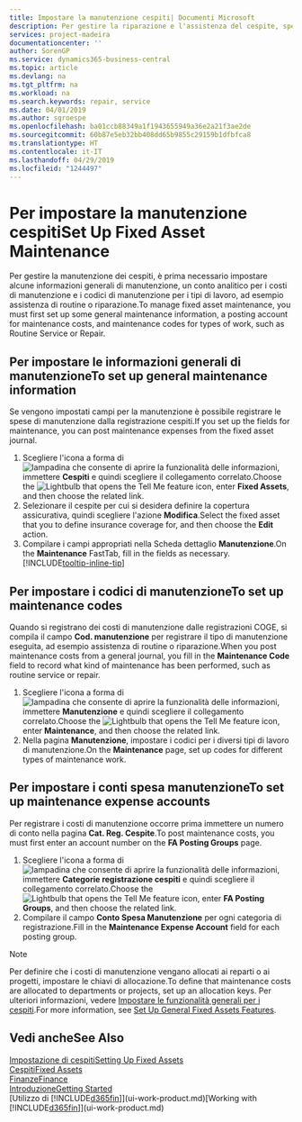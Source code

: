```yaml
---
title: Impostare la manutenzione cespiti| Documenti Microsoft
description: Per gestire la riparazione e l'assistenza del cespite, specificare le informazioni di manutenzione generali, i codici per il tipo di lavoro e un conto registrazione per i costi.
services: project-madeira
documentationcenter: ''
author: SorenGP
ms.service: dynamics365-business-central
ms.topic: article
ms.devlang: na
ms.tgt_pltfrm: na
ms.workload: na
ms.search.keywords: repair, service
ms.date: 04/01/2019
ms.author: sgroespe
ms.openlocfilehash: ba01ccb88349a1f1943655949a36e2a21f3ae2de
ms.sourcegitcommit: 60b87e5eb32bb408dd65b9855c29159b1dfbfca8
ms.translationtype: HT
ms.contentlocale: it-IT
ms.lasthandoff: 04/29/2019
ms.locfileid: "1244497"
---
```

# <a name="set-up-fixed-asset-maintenance"></a><span data-ttu-id="8b682-103">Per impostare la manutenzione cespiti</span><span class="sxs-lookup"><span data-stu-id="8b682-103">Set Up Fixed Asset Maintenance</span></span>
<span data-ttu-id="8b682-104">Per gestire la manutenzione dei cespiti, è prima necessario impostare alcune informazioni generali di manutenzione, un conto analitico per i costi di manutenzione e i codici di manutenzione per i tipi di lavoro, ad esempio assistenza di routine o riparazione.</span><span class="sxs-lookup"><span data-stu-id="8b682-104">To manage fixed asset maintenance, you must first set up some general maintenance information, a posting account for maintenance costs, and maintenance codes for types of work, such as Routine Service or Repair.</span></span>

## <a name="to-set-up-general-maintenance-information"></a><span data-ttu-id="8b682-105">Per impostare le informazioni generali di manutenzione</span><span class="sxs-lookup"><span data-stu-id="8b682-105">To set up general maintenance information</span></span>
<span data-ttu-id="8b682-106">Se vengono impostati campi per la manutenzione è possibile registrare le spese di manutenzione dalla registrazione cespiti.</span><span class="sxs-lookup"><span data-stu-id="8b682-106">If you set up the fields for maintenance, you can post maintenance expenses from the fixed asset journal.</span></span>

1. <span data-ttu-id="8b682-107">Scegliere l'icona a forma di ![lampadina che consente di aprire la funzionalità delle informazioni](media/ui-search/search_small.png "Informazioni sull'operazione che si desidera eseguire"), immettere **Cespiti** e quindi scegliere il collegamento correlato.</span><span class="sxs-lookup"><span data-stu-id="8b682-107">Choose the ![Lightbulb that opens the Tell Me feature](media/ui-search/search_small.png "Tell me what you want to do") icon, enter **Fixed Assets**, and then choose the related link.</span></span>
2. <span data-ttu-id="8b682-108">Selezionare il cespite per cui si desidera definire la copertura assicurativa, quindi scegliere l'azione **Modifica**.</span><span class="sxs-lookup"><span data-stu-id="8b682-108">Select the fixed asset that you to define insurance coverage for, and then choose the **Edit** action.</span></span>
3. <span data-ttu-id="8b682-109">Compilare i campi appropriati nella Scheda dettaglio **Manutenzione**.</span><span class="sxs-lookup"><span data-stu-id="8b682-109">On the **Maintenance** FastTab, fill in the fields as necessary.</span></span> [!INCLUDE[tooltip-inline-tip](includes/tooltip-inline-tip_md.md)]

## <a name="to-set-up-maintenance-codes"></a><span data-ttu-id="8b682-110">Per impostare i codici di manutenzione</span><span class="sxs-lookup"><span data-stu-id="8b682-110">To set up maintenance codes</span></span>
<span data-ttu-id="8b682-111">Quando si registrano dei costi di manutenzione dalle registrazioni COGE, si compila il campo **Cod. manutenzione** per registrare il tipo di manutenzione eseguita, ad esempio assistenza di routine o riparazione.</span><span class="sxs-lookup"><span data-stu-id="8b682-111">When you post maintenance costs from a general journal, you fill in the **Maintenance Code** field to record what kind of maintenance has been performed, such as routine service or repair.</span></span>

1. <span data-ttu-id="8b682-112">Scegliere l'icona a forma di ![lampadina che consente di aprire la funzionalità delle informazioni](media/ui-search/search_small.png "Informazioni sull'operazione che si desidera eseguire"), immettere **Manutenzione** e quindi scegliere il collegamento correlato.</span><span class="sxs-lookup"><span data-stu-id="8b682-112">Choose the ![Lightbulb that opens the Tell Me feature](media/ui-search/search_small.png "Tell me what you want to do") icon, enter **Maintenance**, and then choose the related link.</span></span>
2. <span data-ttu-id="8b682-113">Nella pagina **Manutenzione**, impostare i codici per i diversi tipi di lavoro di manutenzione.</span><span class="sxs-lookup"><span data-stu-id="8b682-113">On the **Maintenance** page, set up codes for different types of maintenance work.</span></span>

## <a name="to-set-up-maintenance-expense-accounts"></a><span data-ttu-id="8b682-114">Per impostare i conti spesa manutenzione</span><span class="sxs-lookup"><span data-stu-id="8b682-114">To set up maintenance expense accounts</span></span>
<span data-ttu-id="8b682-115">Per registrare i costi di manutenzione occorre prima immettere un numero di conto nella pagina **Cat. Reg. Cespite**.</span><span class="sxs-lookup"><span data-stu-id="8b682-115">To post maintenance costs, you must first enter an account number on the **FA Posting Groups** page.</span></span>

1. <span data-ttu-id="8b682-116">Scegliere l'icona a forma di ![lampadina che consente di aprire la funzionalità delle informazioni](media/ui-search/search_small.png "Informazioni sull'operazione che si desidera eseguire"), immettere **Categorie registrazione cespiti** e quindi scegliere il collegamento correlato.</span><span class="sxs-lookup"><span data-stu-id="8b682-116">Choose the ![Lightbulb that opens the Tell Me feature](media/ui-search/search_small.png "Tell me what you want to do") icon, enter **FA Posting Groups**, and then choose the related link.</span></span>
2. <span data-ttu-id="8b682-117">Compilare il campo **Conto Spesa Manutenzione** per ogni categoria di registrazione.</span><span class="sxs-lookup"><span data-stu-id="8b682-117">Fill in the **Maintenance Expense Account** field for each posting group.</span></span>

> [!NOTE]  
>   <span data-ttu-id="8b682-118">Per definire che i costi di manutenzione vengano allocati ai reparti o ai progetti, impostare le chiavi di allocazione.</span><span class="sxs-lookup"><span data-stu-id="8b682-118">To define that maintenance costs are allocated to departments or projects, set up an allocation keys.</span></span> <span data-ttu-id="8b682-119">Per ulteriori informazioni, vedere [Impostare le funzionalità generali per i cespiti](fa-how-setup-general.md).</span><span class="sxs-lookup"><span data-stu-id="8b682-119">For more information, see [Set Up General Fixed Assets Features](fa-how-setup-general.md).</span></span>

## <a name="see-also"></a><span data-ttu-id="8b682-120">Vedi anche</span><span class="sxs-lookup"><span data-stu-id="8b682-120">See Also</span></span>
[<span data-ttu-id="8b682-121">Impostazione di cespiti</span><span class="sxs-lookup"><span data-stu-id="8b682-121">Setting Up Fixed Assets</span></span>](fa-setup.md)  
[<span data-ttu-id="8b682-122">Cespiti</span><span class="sxs-lookup"><span data-stu-id="8b682-122">Fixed Assets</span></span>](fa-manage.md)  
[<span data-ttu-id="8b682-123">Finanze</span><span class="sxs-lookup"><span data-stu-id="8b682-123">Finance</span></span>](finance.md)  
[<span data-ttu-id="8b682-124">Introduzione</span><span class="sxs-lookup"><span data-stu-id="8b682-124">Getting Started</span></span>](product-get-started.md)  
<span data-ttu-id="8b682-125">[Utilizzo di [!INCLUDE[d365fin](includes/d365fin_md.md)]](ui-work-product.md)</span><span class="sxs-lookup"><span data-stu-id="8b682-125">[Working with [!INCLUDE[d365fin](includes/d365fin_md.md)]](ui-work-product.md)</span></span>
